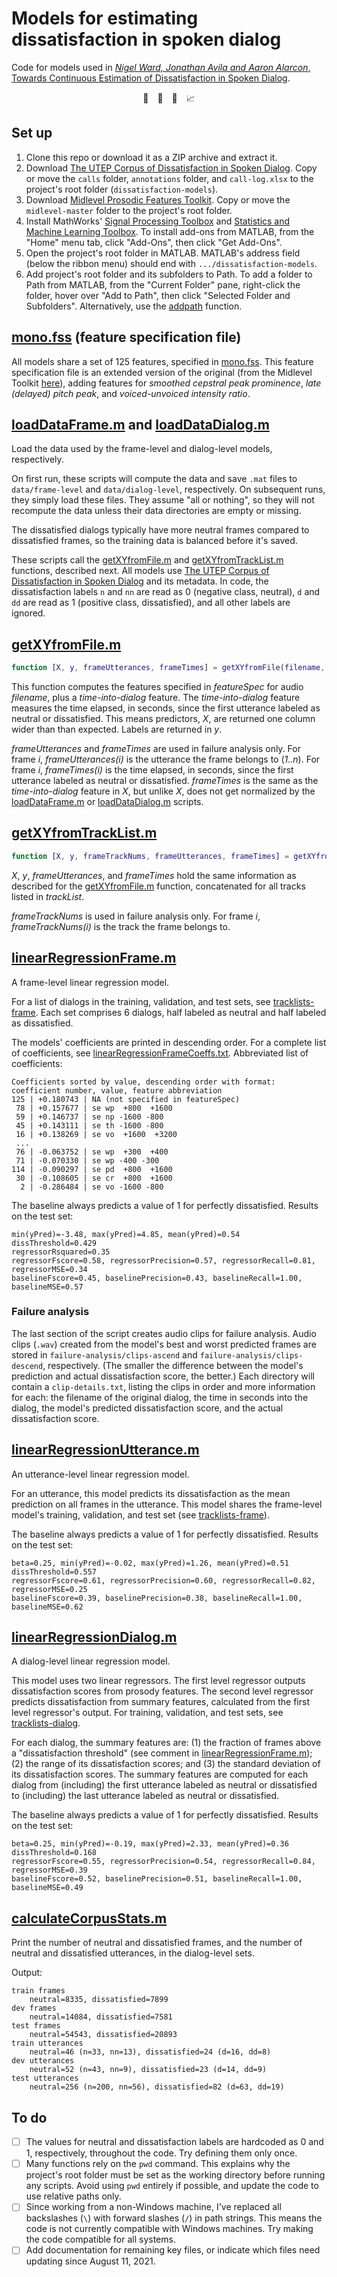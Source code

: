 # Models for estimating dissatisfaction in spoken dialog

Code for models used in [*Nigel Ward, Jonathan Avila and Aaron Alarcon*, Towards
Continuous Estimation of Dissatisfaction in Spoken
Dialog](http://cs.utep.edu/nigel/dissatisfaction/).

<p align="center">🙂 💬 🤖 📈</p>

## Set up

1. Clone this repo or download it as a ZIP archive and extract it.
2. Download [The UTEP Corpus of Dissatisfaction in Spoken
   Dialog](https://github.com/joneavila/utep-dissatisfaction-corpus). Copy or
   move the `calls` folder, `annotations` folder, and `call-log.xlsx` to the
   project's root folder (`dissatisfaction-models`).
3. Download [Midlevel Prosodic Features
   Toolkit](https://github.com/nigelgward/midlevel). Copy or move the
   `midlevel-master` folder to the project's root folder.
4. Install MathWorks' [Signal Processing
   Toolbox](https://www.mathworks.com/products/signal.html) and [Statistics and
   Machine Learning
   Toolbox](https://www.mathworks.com/products/statistics.html). To install
   add-ons from MATLAB, from the "Home" menu tab, click "Add-Ons", then click
   "Get Add-Ons".
5. Open the project's root folder in MATLAB. MATLAB's address field (below the
   ribbon menu) should end with `.../dissatisfaction-models`.
6. Add project's root folder and its subfolders to Path. To add a folder to Path
   from MATLAB, from the "Current Folder" pane, right-click the folder, hover
   over "Add to Path", then click "Selected Folder and Subfolders".
   Alternatively, use the
   [addpath](https://www.mathworks.com/help/matlab/ref/addpath.html) function.

## [mono.fss](mono.fss) (feature specification file)

All models share a set of 125 features, specified in
[mono.fss](source/mono.fss). This feature specification file is an extended
version of the original (from the Midlevel Toolkit
[here](https://github.com/nigelgward/midlevel/blob/master/flowtest/mono.fss)),
adding features for *smoothed cepstral peak prominence*,  *late (delayed) pitch
peak*, and *voiced-unvoiced intensity ratio*.

## [loadDataFrame.m](source/loadDataFrame.m) and [loadDataDialog.m](source/loadDataFrame.m)

Load the data used by the frame-level and dialog-level models, respectively.

On first run, these scripts will compute the data and save `.mat` files to
`data/frame-level` and `data/dialog-level`, respectively. On subsequent runs,
they simply load these files. They assume "all or nothing", so they will not
recompute the data unless their data directories are empty or missing.

The dissatisfied dialogs
typically have more neutral frames compared to dissatisfied frames, so the
training data is balanced before it's saved.

These scripts call the [getXYfromFile.m](source/getXYfromFile.m) and [getXYfromTrackList.m](source/getXYfromTrackList.m) functions,
described next. All models use [The UTEP Corpus of Dissatisfaction in Spoken
Dialog](https://github.com/joneavila/utep-dissatisfaction-corpus) and its
metadata. In code, the dissatisfaction labels `n` and `nn` are read as 0
(negative class, neutral), `d` and `dd` are read as 1 (positive class,
dissatisfied), and all other labels are ignored.

## [getXYfromFile.m](source/getXYfromFile.m)

```MATLAB
function [X, y, frameUtterances, frameTimes] = getXYfromFile(filename, featureSpec)
```

This function computes the features specified in *featureSpec* for audio *filename*, plus a
*time-into-dialog* feature. The *time-into-dialog* feature measures the time
elapsed, in seconds, since the first utterance labeled as neutral or
dissatisfied. This means predictors, *X*,
are returned one column wider than than expected. Labels are returned in *y*.

*frameUtterances* and *frameTimes* are used in failure analysis only. For frame *i*,
*frameUtterances(i)* is the utterance the frame belongs to (*1..n*). For frame *i*, *frameTimes(i)* is the time elapsed, in seconds, since
the first utterance labeled as neutral or dissatisfied.
*frameTimes* is the same as the *time-into-dialog* feature in *X*, but unlike
*X*, does not get normalized by the [loadDataFrame.m](source/loadDataFrame.m) or
[loadDataDialog.m](source/loadDataFrame.m) scripts.

## [getXYfromTrackList.m](source/getXYfromTrackList.m)

```MATLAB
function [X, y, frameTrackNums, frameUtterances, frameTimes] = getXYfromTrackList(trackList, featureSpec)
```

*X*, *y*,
*frameUtterances*, and *frameTimes* hold the same information as described for
the [getXYfromFile.m](source/getXYfromFile.m) function, concatenated for all
tracks listed in *trackList*.

*frameTrackNums* is used in failure analysis only. For
frame *i*, *frameTrackNums(i)* is the track the frame belongs to.

## [linearRegressionFrame.m](source/linearRegressionFrame.m)

A frame-level linear regression model.

For a list of dialogs in the training, validation, and test sets, see
[tracklists-frame](source/tracklists-frame). Each set comprises 6 dialogs, half
labeled as neutral and half labeled as dissatisfied.

The models' coefficients are printed in descending order. For a complete list of
coefficients, see
[linearRegressionFrameCoeffs.txt](source/linearRegressionFrameCoeffs.txt).
Abbreviated list of coefficients:

```none
Coefficients sorted by value, descending order with format:
coefficient number, value, feature abbreviation
125 | +0.180743 | NA (not specified in featureSpec)
 78 | +0.157677 | se wp  +800  +1600
 59 | +0.146737 | se np -1600 -800
 45 | +0.143111 | se th -1600 -800
 16 | +0.138269 | se vo  +1600  +3200
 ...
 76 | -0.063752 | se wp  +300  +400
 71 | -0.070330 | se wp -400 -300
114 | -0.090297 | se pd  +800  +1600
 30 | -0.108605 | se cr  +800  +1600
  2 | -0.286484 | se vo -1600 -800
```

The baseline always predicts a value of 1 for perfectly dissatisfied. Results on
the test set:

```none
min(yPred)=-3.48, max(yPred)=4.85, mean(yPred)=0.54
dissThreshold=0.429
regressorRsquared=0.35
regressorFscore=0.58, regressorPrecision=0.57, regressorRecall=0.81, regressorMSE=0.34
baselineFscore=0.45, baselinePrecision=0.43, baselineRecall=1.00, baselineMSE=0.57
```

### Failure analysis

The last section of the script creates audio clips for failure analysis. Audio
clips (`.wav`) created from the model's best and worst predicted frames are stored
in `failure-analysis/clips-ascend` and `failure-analysis/clips-descend`,
respectively. (The smaller the difference between the model's prediction and
actual dissatisfaction score, the better.) Each directory will contain a
`clip-details.txt`, listing the clips in order and more information for
each: the filename of the original dialog, the time in seconds into the dialog,
the model's predicted dissatisfaction score, and the actual dissatisfaction score.

## [linearRegressionUtterance.m](source/linearRegressionUtterance.m)

An utterance-level linear regression model.

For an utterance, this model predicts its dissatisfaction as the mean prediction
on all frames in the utterance. This model shares the frame-level model's
training, validation, and test set (see
[tracklists-frame](source/tracklists-frame)).

The baseline always predicts a value of 1 for perfectly dissatisfied. Results on
the test set:

```none
beta=0.25, min(yPred)=-0.02, max(yPred)=1.26, mean(yPred)=0.51
dissThreshold=0.557
regressorFscore=0.61, regressorPrecision=0.60, regressorRecall=0.82, regressorMSE=0.25
baselineFscore=0.39, baselinePrecision=0.38, baselineRecall=1.00, baselineMSE=0.62
```

## [linearRegressionDialog.m](source/linearRegressionDialog.m)

A dialog-level linear regression model.

This model uses two linear regressors. The first level regressor outputs
dissatisfaction scores from prosody features. The second level regressor
predicts dissatisfaction from summary features, calculated from the first level
regressor's output. For training, validation, and test sets, see
[tracklists-dialog](source/tracklists-dialog).

For each dialog, the summary features are: (1) the fraction of frames above a
"dissatisfaction threshold" (see comment in
[linearRegressionFrame.m](source/linearRegressionFrame.m)); (2) the range of its
dissatisfaction scores; and (3) the standard deviation of its dissatisfaction
scores. The summary features are computed for each dialog from (including) the
first utterance labeled as neutral or dissatisfied to (including) the last
utterance labeled as neutral or dissatisfied.

The baseline always predicts a value of 1 for perfectly dissatisfied. Results on
the test set:

```none
beta=0.25, min(yPred)=-0.19, max(yPred)=2.33, mean(yPred)=0.36
dissThreshold=0.168
regressorFscore=0.55, regressorPrecision=0.54, regressorRecall=0.84, regressorMSE=0.39
baselineFscore=0.52, baselinePrecision=0.51, baselineRecall=1.00, baselineMSE=0.49
```

## [calculateCorpusStats.m](source/calculateCorpusStats.m)

Print the number of neutral and dissatisfied frames, and the number of neutral
and dissatisfied utterances, in the dialog-level sets.

Output:

```none
train frames
    neutral=8335, dissatisfied=7899
dev frames
    neutral=14084, dissatisfied=7581
test frames
    neutral=54543, dissatisfied=20893
train utterances
    neutral=46 (n=33, nn=13), dissatisfied=24 (d=16, dd=8)
dev utterances
    neutral=52 (n=43, nn=9), dissatisfied=23 (d=14, dd=9)
test utterances
    neutral=256 (n=200, nn=56), dissatisfied=82 (d=63, dd=19)
```

## To do

- [ ] The values for neutral and dissatisfaction labels are hardcoded as 0 and
  1, respectively, throughout the code. Try defining them only once.
- [ ] Many functions rely on the `pwd` command. This explains why the project's
  root folder must be set as the working directory before running any scripts.
  Avoid using `pwd` entirely if possible, and update the code to use relative
  paths only.
- [ ] Since working from a non-Windows machine, I've replaced all backslashes
  (`\`) with forward slashes (`/`) in path strings. This means the code is not
  currently compatible with Windows machines. Try making the code compatible for
  all systems.
- [ ] Add documentation for remaining key files, or indicate which files need
  updating since August 11, 2021.
